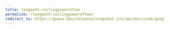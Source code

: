 ```yaml
---
title: longmath.ceilingpoweroftwo
permalink: /longmath.ceilingpoweroftwo/
redirect_to: https://guava.dev/releases/snapshot-jre/api/docs/com/google/common/math/LongMath.html#ceilingPowerOfTwo-long-
---
```

